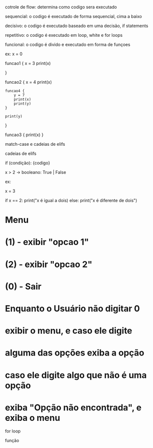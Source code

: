 cotrole de flow: determina como codigo sera executado

sequencial:
o codigo é executado de forma sequencial, cima a baixo

decisivo:
o codigo é executado baseado em uma decisão,
if statements

repetitivo:
o codigo é executado em loop, white e for loops

funcional:
o codigo é divido e executado em forma de funçoes 

ex:
x = 0

funcao1 {
    x = 3
    print(x)

}

funcao2 {
    x = 4
    print(x)

    funcao4 {
        y = 7
        print(x)
        print(y)
    }

    print(y)
}

funcao3 {
    print(x)
}

match-case e cadeias de elifs

cadeias de elifs  

if (condição):
    {codigo}

x > 2 -> booleano: True | False

ex:

x = 3

if x == 2:
   print("x é igual a dois)
else:
   print("x é diferente de dois")

#   Menu
#       (1) - exibir "opcao 1"
#       (2) - exibir "opcao 2"
#       (0) - Sair
#
#   Enquanto o Usuário não digitar 0
#   exibir o menu, e caso ele digite
#   alguma das opções exiba a opção
#
#   caso ele digite algo que não é uma opção
#   exiba "Opção não encontrada", e exiba o menu 

for loop


função



















